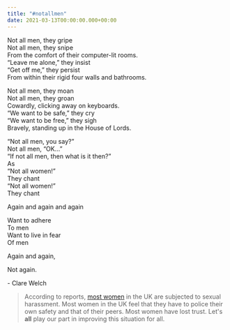 ```yaml
---
title: "#notallmen"
date: 2021-03-13T00:00:00.000+00:00
---
```


Not all men, they gripe  
Not all men, they snipe  
From the comfort of their computer-lit rooms.  
“Leave me alone,” they insist  
“Get off me,” they persist  
From within their rigid four walls and bathrooms.

Not all men, they moan  
Not all men, they groan  
Cowardly, clicking away on keyboards.  
“We want to be safe,” they cry  
“We want to be free,” they sigh  
Bravely, standing up in the House of Lords.

“Not all men, you say?”  
Not all men, “OK…”  
“If not all men, then what is it then?”  
As  
“Not all women!”  
They chant  
“Not all women!”  
They chant

Again and again and again

Want to adhere  
To men  
Want to live in fear  
Of men

Again and again,

Not again.

\- Clare Welch

> According to reports, [most women](https://www.theguardian.com/world/2021/mar/10/almost-all-young-women-in-the-uk-have-been-sexually-harassed-survey-finds) in the UK are subjected to sexual harassment. Most women in the UK feel that they have to police their own safety and that of their peers. Most women have lost trust. Let's **all** play our part in improving this situation for all.
